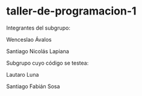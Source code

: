 # taller-de-programacion-1
Integrantes del subgrupo:

Wenceslao Ávalos

Santiago Nicolás Lapiana


Subgrupo cuyo código se testea:

Lautaro Luna

Santiago Fabián Sosa
